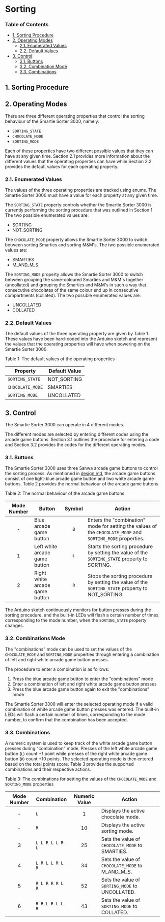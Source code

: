 # Sorting

### Table of Contents

- [1. Sorting Procedure](#1-sorting-procedure)
- [2. Operating Modes](#2-operating-modes)
  - [2.1. Enumerated Values](#21-enumerated-values)
  - [2.2. Default Values](#22-default-values)
- [3. Control](#3-control)
  - [3.1. Buttons](#31-buttons)
  - [3.2. Combination Mode](#32-combination-mode)
  - [3.3. Combinations](#33-combinations)

## 1. Sorting Procedure

## 2. Operating Modes

There are three different operating properties that control the sorting behaviour of the Smartie Sorter 3000, namely:

- `SORTING_STATE`
- `CHOCOLATE_MODE`
- `SORTING_MODE`

Each of these properties have two different possible values that they can have at any given time. Section 2.1 provides more information about the different values that the operating properties can have while Section 2.2 provides the default values for each operating property.

### 2.1. Enumerated Values

The values of the three operating properties are tracked using enums. The Smartie Sorter 3000 must have a value for each property at any given time.

The `SORTING_STATE` property controls whether the Smartie Sorter 3000 is currently performing the sorting procedure that was outlined in Section 1. The two possible enumerated values are:

- SORTING
- NOT_SORTING

The `CHOCOLATE_MODE` property allows the Smartie Sorter 3000 to switch between sorting Smarties and sorting M&M's. The two possible enumerated values are:

- SMARTIES
- M_AND_M_S

The `SORTING_MODE` property allows the Smartie Sorter 3000 to switch between grouping the same-coloured Smarties and M&M's together (uncollated) and grouping the Smarties and M&M's in such a way that consecutive chocolates of the same colour end up in consecutive compartments (collated). The two possible enumerated values are:

- UNCOLLATED 
- COLLATED

### 2.2. Default Values

The default values of the three operating property are given by Table 1. These values have been hard-coded into the Arduino sketch and represent the values that the operating properties will have when powering on the Smartie Sorter 3000.

Table 1: The default values of the operating properties

| Property         | Default Value |
|------------------|---------------|
| `SORTING_STATE`  | NOT_SORTING   |
| `CHOCOLATE_MODE` | SMARTIES      |
| `SORTING_MODE`   | UNCOLLATED    |

## 3. Control

The Smartie Sorter 3000 can operate in 4 different modes.

The different modes are selected by entering different codes using the arcade game buttons. Section 3.1 outlines the procedure for entering a code and Section 3.2 provides the codes for the different operating modes.

### 3.1. Buttons

The Smartie Sorter 3000 uses three Sanwa arcade game buttons to control the sorting process. As mentioned in [design.md](https://github.com/pieterberg/Smartie-Sorter/blob/main/documentation/design.md), the arcade game buttons consist of one light-blue arcade game button and two white arcade game buttons. Table 2 provides the normal behaviour of the arcade game buttons.

Table 2: The normal behaviour of the arcade game buttons

| Mode Number    | Button                         | Symbol | Action                                                                                                      |
|:--------------:|--------------------------------|:------:|-------------------------------------------------------------------------------------------------------------|
| -              | Blue arcade game button        | `B`    | Enters the "combination" mode for setting the values of the `CHOCOLATE_MODE` and `SORTING_MODE` properties. |
| 1              | Left white arcade game button  | `L`    | Starts the sorting procedure by setting the value of the `SORTING_STATE` property to SORTING.               |
| 2              | Right white arcade game button | `R`    | Stops the sorting procedure by setting the value of the `SORTING_STATE` property to NOT_SORTING.            |

The Arduino sketch continuously monitors for button presses during the sorting procedure, and the built-in LEDs will flash a certain number of times, corresponding to the mode number, when the `SORTING_STATE` property changes.

### 3.2. Combinations Mode

The "combinations" mode can be used to set the values of the `CHOCOLATE_MODE` and `SORTING_MODE` properties through entering a combination of left and right white arcade game button presses. 

The procedure to enter a combination is as follows:

1. Press the blue arcade game button to enter the "combinations" mode
2. Enter a combination of left and right white arcade game button presses
3. Press the blue arcade game button again to exit the "combinations" mode

The Smartie Sorter 3000 will enter the selected operating mode if a valid combination of white arcade game button presses was entered. The built-in LEDs will flash a certain number of times, corresponding to the mode number, to confirm that the combination has been accepted.

### 3.3. Combinations

A numeric system is used to keep track of the white arcade game button presses during "combination" mode. Presses of the left white arcade game button (`L`) count +1 point while presses of the right white arcade game button (`R`) count +10 points. The selected operating mode is then entered based on the total points score. Table 3 provides the supported combinations and their respective actions.

Table 3: The combinations for setting the values of the `CHOCOLATE_MODE` and `SORTING_MODE` properties

| Mode Number | Combination     | Numeric Value | Action                                           |
|:-----------:|-----------------|:-------------:|--------------------------------------------------|
|      -      | `L`             |       1       | Displays the active chocolate mode.              |
|      -      | `R`             |       10      | Displays the active sorting mode.                |
|      3      | `L L R L L R L` |       25      | Sets the value of `CHOCOLATE_MODE` to SMARTIES.  |
|      4      | `L R L L R L R` |       34      | Sets the value of `CHOCOLATE_MODE` to M_AND_M_S. |
|      5      | `R L R R R L R` |       52      | Sets the value of `SORTING_MODE` to UNCOLLATED.  |
|      6      | `R R L R L L R` |       43      | Sets the value of `SORTING_MODE` to COLLATED.    |

